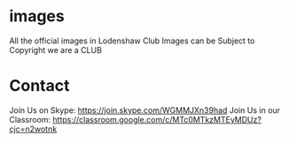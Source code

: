 # images
All the official images in Lodenshaw Club
Images can be Subject to Copyright we are a CLUB

# Contact
Join Us on Skype: https://join.skype.com/WGMMJXn39had
Join Us in our Classroom: https://classroom.google.com/c/MTc0MTkzMTEyMDUz?cjc=n2wotnk
